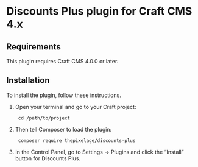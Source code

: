 # Discounts Plus plugin for Craft CMS 4.x


## Requirements

This plugin requires Craft CMS 4.0.0 or later.

## Installation

To install the plugin, follow these instructions.

1. Open your terminal and go to your Craft project:

        cd /path/to/project

2. Then tell Composer to load the plugin:

        composer require thepixelage/discounts-plus

3. In the Control Panel, go to Settings → Plugins and click the “Install” button for Discounts Plus.